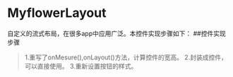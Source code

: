 # MyflowerLayout
自定义的流式布局，在很多app中应用广泛。本控件实现步骤如下：
##控件实现步骤
>
>1.重写了onMesure(),onLayout()方法，计算控件的宽高。
>2.封装成控件，可以直接使用。
>3.重新设置按钮的样式。


